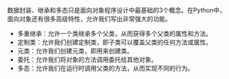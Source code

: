 数据封装、继承和多态只是面向对象程序设计中最基础的3个概念。在Python中，面向对象还有很多高级特性，允许我们写出非常强大的功能。

- 多重继承：允许一个类继承多个父类，从而获得多个父类的属性和方法。
- 定制类：允许我们创建定制类，即子类可以覆盖父类的任何方法或属性。
- 元类：允许我们创建元类，即用来创建类。
- 委托：允许我们将对象的方法调用委托给其他对象。
- 多态：允许我们在运行时调用父类的方法，从而实现不同的行为。